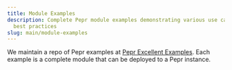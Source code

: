 ```yaml
---
title: Module Examples
description: Complete Pepr module examples demonstrating various use cases and
  best practices
slug: main/module-examples
---
```


We maintain a repo of Pepr examples at [Pepr Excellent Examples](https://github.com/defenseunicorns/pepr-excellent-examples). Each example is a complete module that can be deployed to a Pepr instance.
